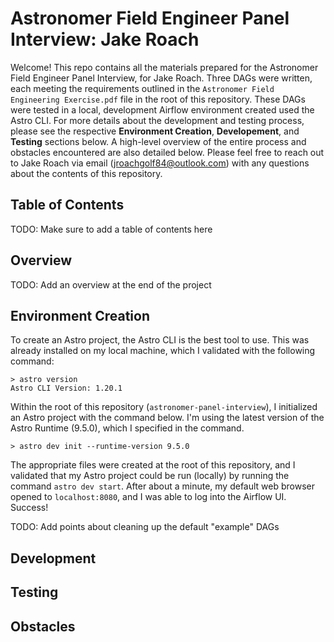 # Astronomer Field Engineer Panel Interview: Jake Roach

Welcome! This repo contains all the materials prepared for the Astronomer Field Engineer Panel Interview, for Jake 
 Roach. Three DAGs were written, each meeting the requirements outlined in the 
 `Astronomer Field Engineering Exercise.pdf` file in the root of this repository. These DAGs were tested in a local, 
 development Airflow environment created used the Astro CLI. For more details about the development and testing process, 
 please see the respective **Environment Creation**, **Developement**, and **Testing** sections below. A high-level 
 overview of the entire process and obstacles encountered are also detailed below. Please feel free to reach out to Jake
 Roach via email (jroachgolf84@outlook.com) with any questions about the contents of this repository.

## Table of Contents
TODO: Make sure to add a table of contents here

## Overview
TODO: Add an overview at the end of the project

## Environment Creation

To create an Astro project, the Astro CLI is the best tool to use. This was already installed on  my local machine, 
 which I validated with the following command:

```commandline
> astro version
Astro CLI Version: 1.20.1
```

Within the root of this repository (`astronomer-panel-interview`), I initialized an Astro project with the command 
 below. I'm using the latest version of the Astro Runtime (9.5.0), which I specified in the command.

```commandline
> astro dev init --runtime-version 9.5.0
```
The appropriate files were created at the root of this repository, and I validated that my Astro project could be run
 (locally) by running the command `astro dev start`. After about a minute, my default web browser opened to 
 `localhost:8080`, and I was able to log into the Airflow UI. Success!

TODO: Add points about cleaning up the default "example" DAGs

## Development

## Testing

## Obstacles
